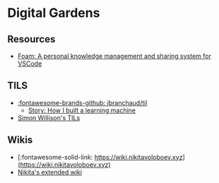 Digital Gardens
===

Resources
---

- [Foam: A personal knowledge management and sharing system for VSCode][1]

<!-- Links -->
[1]: https://foambubble.github.io/foam/

TILS
---

- [:fontawesome-brands-github:
    jbranchaud/til](https://github.com/jbranchaud/til)
    - [Story: How I built a learning
        machine](https://dev.to/jbranchaud/how-i-built-a-learning-machine-45k9)
- [Simon Willison's
    TILs](https://simonwillison.net/2021/May/2/one-year-of-tils/)

Wikis
---

- [:fontawesome-solid-link:
    https://wiki.nikitavoloboev.xyz](https://wiki.nikitavoloboev.xyz)
- [Nikita's extended wiki](https://epictools.dev/)
